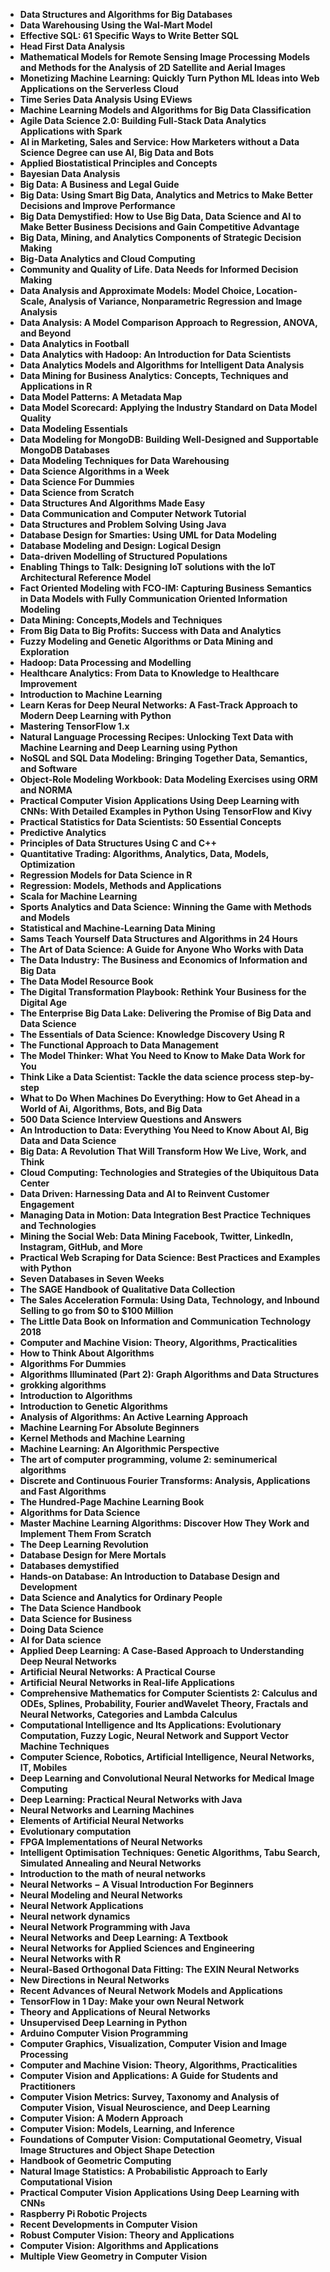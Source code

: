 <ul>
  
 <li><b><a target="_blank" href="https://github.com/manjunath5496/Data-Technology-Books/blob/master/dth(1).pdf" style="text-decoration:none;">Data Structures and Algorithms for Big Databases</a></b></li>
  
<li><b><a target="_blank" href="https://github.com/manjunath5496/Data-Technology-Books/blob/master/dth(2).pdf" style="text-decoration:none;">Data Warehousing Using the Wal-Mart Model</a></b></li>

<li><b><a target="_blank" href="https://github.com/manjunath5496/Data-Technology-Books/blob/master/dth(3).pdf" style="text-decoration:none;">Effective SQL: 61 Specific Ways to Write Better SQL</a></b></li>
<li><b><a target="_blank" href="https://github.com/manjunath5496/Data-Technology-Books/blob/master/dth(4).pdf" style="text-decoration:none;"> Head First Data Analysis</a></b></li>
                            
  <li><b><a target="_blank" href="https://github.com/manjunath5496/Data-Technology-Books/blob/master/dth(5).pdf" style="text-decoration:none;">Mathematical Models for Remote Sensing Image Processing Models and Methods for the Analysis of 2D Satellite and Aerial Images</a></b></li>  
     <li><b><a target="_blank" href="https://github.com/manjunath5496/Data-Technology-Books/blob/master/dth(6).pdf" style="text-decoration:none;">Monetizing Machine Learning: Quickly Turn Python ML Ideas into Web Applications on the Serverless Cloud</a></b></li>  


 <li><b><a target="_blank" href="https://github.com/manjunath5496/Data-Technology-Books/blob/master/dth(7).pdf" style="text-decoration:none;">Time Series Data Analysis Using EViews</a></b></li>
  
<li><b><a target="_blank" href="https://github.com/manjunath5496/Data-Technology-Books/blob/master/dth(8).pdf" style="text-decoration:none;">Machine Learning Models and Algorithms for Big Data Classification</a></b></li>

<li><b><a target="_blank" href="https://github.com/manjunath5496/Data-Technology-Books/blob/master/dth(9).pdf" style="text-decoration:none;">Agile Data Science 2.0: Building Full-Stack Data Analytics Applications with Spark</a></b></li>
<li><b><a target="_blank" href="https://github.com/manjunath5496/Data-Technology-Books/blob/master/dth(10).pdf" style="text-decoration:none;"> AI in Marketing, Sales and Service: How Marketers without a Data Science Degree can use AI, Big Data and Bots</a></b></li>
                            
  <li><b><a target="_blank" href="https://github.com/manjunath5496/Data-Technology-Books/blob/master/dth(11).pdf" style="text-decoration:none;">Applied Biostatistical Principles and Concepts</a></b></li>  
     <li><b><a target="_blank" href="https://github.com/manjunath5496/Data-Technology-Books/blob/master/dth(12).pdf" style="text-decoration:none;">Bayesian Data Analysis</a></b></li>  


 <li><b><a target="_blank" href="https://github.com/manjunath5496/Data-Technology-Books/blob/master/dth(13).pdf" style="text-decoration:none;">Big Data: A Business and Legal Guide</a></b></li>
  
<li><b><a target="_blank" href="https://github.com/manjunath5496/Data-Technology-Books/blob/master/dth(14).pdf" style="text-decoration:none;">Big Data: Using Smart Big Data, Analytics and Metrics to Make Better Decisions and Improve Performance </a></b></li>

<li><b><a target="_blank" href="https://github.com/manjunath5496/Data-Technology-Books/blob/master/dth(15).pdf" style="text-decoration:none;">Big Data Demystified: How to Use Big Data, Data Science and AI to Make Better Business Decisions and Gain Competitive Advantage</a></b></li>
<li><b><a target="_blank" href="https://github.com/manjunath5496/Data-Technology-Books/blob/master/dth(16).pdf" style="text-decoration:none;"> Big Data, Mining, and Analytics Components of Strategic Decision Making</a></b></li>
                            
  <li><b><a target="_blank" href="https://github.com/manjunath5496/Data-Technology-Books/blob/master/dth(17).pdf" style="text-decoration:none;">Big-Data Analytics and Cloud Computing</a></b></li>  
     <li><b><a target="_blank" href="https://github.com/manjunath5496/Data-Technology-Books/blob/master/dth(18).pdf" style="text-decoration:none;">Community and Quality of Life. Data Needs for Informed Decision Making</a></b></li>  


 <li><b><a target="_blank" href="https://github.com/manjunath5496/Data-Technology-Books/blob/master/dth(19).pdf" style="text-decoration:none;">Data Analysis and Approximate Models: Model Choice, Location-Scale, Analysis of Variance, Nonparametric Regression
and Image Analysis</a></b></li>
  
<li><b><a target="_blank" href="https://github.com/manjunath5496/Data-Technology-Books/blob/master/dth(20).pdf" style="text-decoration:none;">Data Analysis: A Model Comparison Approach to Regression, ANOVA, and Beyond</a></b></li>

<li><b><a target="_blank" href="https://github.com/manjunath5496/Data-Technology-Books/blob/master/dth(21).pdf" style="text-decoration:none;">Data Analytics in Football</a></b></li>
<li><b><a target="_blank" href="https://github.com/manjunath5496/Data-Technology-Books/blob/master/dth(22).pdf" style="text-decoration:none;"> Data Analytics with Hadoop: An Introduction for Data Scientists</a></b></li>
                            
  <li><b><a target="_blank" href="https://github.com/manjunath5496/Data-Technology-Books/blob/master/dth(23).pdf" style="text-decoration:none;">Data Analytics Models and Algorithms for Intelligent Data Analysis</a></b></li>  
     <li><b><a target="_blank" href="https://github.com/manjunath5496/Data-Technology-Books/blob/master/dth(24).pdf" style="text-decoration:none;">Data Mining for Business Analytics: Concepts, Techniques and Applications in R</a></b></li>  


 <li><b><a target="_blank" href="https://github.com/manjunath5496/Data-Technology-Books/blob/master/dth(25).pdf" style="text-decoration:none;">Data Model Patterns: A Metadata Map</a></b></li>
  
<li><b><a target="_blank" href="https://github.com/manjunath5496/Data-Technology-Books/blob/master/dth(26).pdf" style="text-decoration:none;">Data Model Scorecard: Applying the Industry Standard on Data Model Quality</a></b></li>

<li><b><a target="_blank" href="https://github.com/manjunath5496/Data-Technology-Books/blob/master/dth(27).pdf" style="text-decoration:none;">Data Modeling Essentials</a></b></li>
<li><b><a target="_blank" href="https://github.com/manjunath5496/Data-Technology-Books/blob/master/dth(28).pdf" style="text-decoration:none;"> Data Modeling for MongoDB: Building Well-Designed and Supportable MongoDB Databases</a></b></li>
                            
  <li><b><a target="_blank" href="https://github.com/manjunath5496/Data-Technology-Books/blob/master/dth(29).pdf" style="text-decoration:none;">Data Modeling Techniques for Data Warehousing</a></b></li>  
     <li><b><a target="_blank" href="https://github.com/manjunath5496/Data-Technology-Books/blob/master/dth(30).pdf" style="text-decoration:none;">Data Science Algorithms in a Week</a></b></li>  


 <li><b><a target="_blank" href="https://github.com/manjunath5496/Data-Technology-Books/blob/master/dth(31).pdf" style="text-decoration:none;">Data Science For Dummies</a></b></li>
  
<li><b><a target="_blank" href="https://github.com/manjunath5496/Data-Technology-Books/blob/master/dth(32).pdf" style="text-decoration:none;">Data Science from Scratch</a></b></li>

<li><b><a target="_blank" href="https://github.com/manjunath5496/Data-Technology-Books/blob/master/dth(33).pdf" style="text-decoration:none;">Data Structures And Algorithms Made Easy</a></b></li>
<li><b><a target="_blank" href="https://github.com/manjunath5496/Data-Technology-Books/blob/master/dth(34).pdf" style="text-decoration:none;"> Data Communication and Computer Network Tutorial</a></b></li>
                            
  <li><b><a target="_blank" href="https://github.com/manjunath5496/Data-Technology-Books/blob/master/dth(35).pdf" style="text-decoration:none;">Data Structures and Problem Solving Using Java</a></b></li>  
     <li><b><a target="_blank" href="https://github.com/manjunath5496/Data-Technology-Books/blob/master/dth(36).pdf" style="text-decoration:none;">Database Design for Smarties: Using UML for Data Modeling</a></b></li>  


 <li><b><a target="_blank" href="https://github.com/manjunath5496/Data-Technology-Books/blob/master/dth(37).pdf" style="text-decoration:none;">Database Modeling and Design: Logical Design</a></b></li>
  
<li><b><a target="_blank" href="https://github.com/manjunath5496/Data-Technology-Books/blob/master/dth(38).pdf" style="text-decoration:none;">Data-driven Modelling of Structured Populations</a></b></li>

<li><b><a target="_blank" href="https://github.com/manjunath5496/Data-Technology-Books/blob/master/dth(39).pdf" style="text-decoration:none;">Enabling Things to Talk: Designing IoT solutions with the IoT Architectural Reference Model</a></b></li>
<li><b><a target="_blank" href="https://github.com/manjunath5496/Data-Technology-Books/blob/master/dth(40).pdf" style="text-decoration:none;"> Fact Oriented Modeling with FCO-IM: Capturing Business Semantics in Data Models with Fully Communication Oriented Information Modeling</a></b></li>
                            
  <li><b><a target="_blank" href="https://github.com/manjunath5496/Data-Technology-Books/blob/master/dth(41).pdf" style="text-decoration:none;">Data Mining: Concepts,Models and Techniques</a></b></li>  
     <li><b><a target="_blank" href="https://github.com/manjunath5496/Data-Technology-Books/blob/master/dth(42).pdf" style="text-decoration:none;">From Big Data to Big Profits: Success with Data and Analytics</a></b></li>  


 <li><b><a target="_blank" href="https://github.com/manjunath5496/Data-Technology-Books/blob/master/dth(43).pdf" style="text-decoration:none;">Fuzzy Modeling and Genetic Algorithms or Data Mining and Exploration</a></b></li>
  
<li><b><a target="_blank" href="https://github.com/manjunath5496/Data-Technology-Books/blob/master/dth(44).pdf" style="text-decoration:none;">Hadoop: Data Processing and Modelling</a></b></li>

<li><b><a target="_blank" href="https://github.com/manjunath5496/Data-Technology-Books/blob/master/dth(45).pdf" style="text-decoration:none;">Healthcare Analytics: From Data to Knowledge to Healthcare Improvement</a></b></li>
<li><b><a target="_blank" href="https://github.com/manjunath5496/Data-Technology-Books/blob/master/dth(46).pdf" style="text-decoration:none;"> Introduction to Machine Learning</a></b></li>
                            
  <li><b><a target="_blank" href="https://github.com/manjunath5496/Data-Technology-Books/blob/master/dth(47).pdf" style="text-decoration:none;">Learn Keras for Deep Neural Networks: A Fast-Track Approach to Modern Deep Learning with Python</a></b></li>  
     <li><b><a target="_blank" href="https://github.com/manjunath5496/Data-Technology-Books/blob/master/dth(48).pdf" style="text-decoration:none;">Mastering TensorFlow 1.x</a></b></li>  


<li><b><a target="_blank" href="https://github.com/manjunath5496/Data-Technology-Books/blob/master/dth(49).pdf" style="text-decoration:none;">Natural Language Processing Recipes: Unlocking Text Data with Machine Learning and Deep Learning using Python</a></b></li>
  
<li><b><a target="_blank" href="https://github.com/manjunath5496/Data-Technology-Books/blob/master/dth(50).pdf" style="text-decoration:none;">NoSQL and SQL Data Modeling: Bringing Together Data, Semantics, and Software</a></b></li>

<li><b><a target="_blank" href="https://github.com/manjunath5496/Data-Technology-Books/blob/master/dth(51).pdf" style="text-decoration:none;">Object-Role Modeling Workbook: Data Modeling Exercises using ORM and NORMA</a></b></li>
<li><b><a target="_blank" href="https://github.com/manjunath5496/Data-Technology-Books/blob/master/dth(52).pdf" style="text-decoration:none;"> Practical Computer Vision Applications Using Deep Learning with CNNs: With Detailed Examples in Python Using TensorFlow and Kivy</a></b></li>
                            
  <li><b><a target="_blank" href="https://github.com/manjunath5496/Data-Technology-Books/blob/master/dth(53).pdf" style="text-decoration:none;">Practical Statistics for Data Scientists: 50 Essential Concepts</a></b></li>  
     <li><b><a target="_blank" href="https://github.com/manjunath5496/Data-Technology-Books/blob/master/dth(54).pdf" style="text-decoration:none;">Predictive Analytics</a></b></li>  


 <li><b><a target="_blank" href="https://github.com/manjunath5496/Data-Technology-Books/blob/master/dth(55).pdf" style="text-decoration:none;">Principles of Data Structures Using C and C++</a></b></li>
  
<li><b><a target="_blank" href="https://github.com/manjunath5496/Data-Technology-Books/blob/master/dth(56).pdf" style="text-decoration:none;">Quantitative Trading: Algorithms, Analytics, Data, Models, Optimization</a></b></li>

<li><b><a target="_blank" href="https://github.com/manjunath5496/Data-Technology-Books/blob/master/dth(57).pdf" style="text-decoration:none;">Regression Models for Data Science in R</a></b></li>
<li><b><a target="_blank" href="https://github.com/manjunath5496/Data-Technology-Books/blob/master/dth(58).pdf" style="text-decoration:none;"> Regression: Models, Methods and Applications</a></b></li>
                            
  <li><b><a target="_blank" href="https://github.com/manjunath5496/Data-Technology-Books/blob/master/dth(59).pdf" style="text-decoration:none;">Scala for Machine Learning</a></b></li>  
     <li><b><a target="_blank" href="https://github.com/manjunath5496/Data-Technology-Books/blob/master/dth(60).pdf" style="text-decoration:none;">Sports Analytics and Data Science: Winning the Game with Methods and Models</a></b></li>  


 <li><b><a target="_blank" href="https://github.com/manjunath5496/Data-Technology-Books/blob/master/dth(61).pdf" style="text-decoration:none;">Statistical and Machine-Learning Data Mining</a></b></li>
  
<li><b><a target="_blank" href="https://github.com/manjunath5496/Data-Technology-Books/blob/master/dth(62).pdf" style="text-decoration:none;">Sams Teach Yourself Data Structures and Algorithms in 24 Hours </a></b></li>

<li><b><a target="_blank" href="https://github.com/manjunath5496/Data-Technology-Books/blob/master/dth(63).pdf" style="text-decoration:none;">The Art of Data Science: A Guide for Anyone Who Works with Data</a></b></li>
<li><b><a target="_blank" href="https://github.com/manjunath5496/Data-Technology-Books/blob/master/dth(64).pdf" style="text-decoration:none;"> The Data Industry: The Business and Economics of Information and Big Data</a></b></li>
                            
  <li><b><a target="_blank" href="https://github.com/manjunath5496/Data-Technology-Books/blob/master/dth(65).pdf" style="text-decoration:none;">The Data Model Resource Book</a></b></li>  
     <li><b><a target="_blank" href="https://github.com/manjunath5496/Data-Technology-Books/blob/master/dth(66).pdf" style="text-decoration:none;">The Digital Transformation Playbook: Rethink Your Business for the Digital Age</a></b></li>  


 <li><b><a target="_blank" href="https://github.com/manjunath5496/Data-Technology-Books/blob/master/dth(67).pdf" style="text-decoration:none;">The Enterprise Big Data Lake: Delivering the Promise of Big Data and Data Science</a></b></li>
  
<li><b><a target="_blank" href="https://github.com/manjunath5496/Data-Technology-Books/blob/master/dth(68).pdf" style="text-decoration:none;">The Essentials of Data Science: Knowledge Discovery Using R</a></b></li>

<li><b><a target="_blank" href="https://github.com/manjunath5496/Data-Technology-Books/blob/master/dth(69).pdf" style="text-decoration:none;">The Functional Approach to Data Management</a></b></li>
<li><b><a target="_blank" href="https://github.com/manjunath5496/Data-Technology-Books/blob/master/dth(70).pdf" style="text-decoration:none;"> The Model Thinker: What You Need to Know to Make Data Work for You</a></b></li>
                            
  <li><b><a target="_blank" href="https://github.com/manjunath5496/Data-Technology-Books/blob/master/dth(71).pdf" style="text-decoration:none;">Think Like a Data Scientist: Tackle the data science process step-by-step</a></b></li>  
     <li><b><a target="_blank" href="https://github.com/manjunath5496/Data-Technology-Books/blob/master/dth(72).pdf" style="text-decoration:none;">What to Do When Machines Do Everything: How to Get Ahead in a World of Ai, Algorithms, Bots, and Big Data</a></b></li>  
      <li><b><a target="_blank" href="https://github.com/manjunath5496/Data-Technology-Books/blob/master/dth(73).pdf" style="text-decoration:none;">500 Data Science Interview Questions and Answers</a></b></li>  


 <li><b><a target="_blank" href="https://github.com/manjunath5496/Data-Technology-Books/blob/master/dth(74).pdf" style="text-decoration:none;">An Introduction to Data: Everything You Need to Know About AI, Big Data and Data Science</a></b></li>
  
<li><b><a target="_blank" href="https://github.com/manjunath5496/Data-Technology-Books/blob/master/dth(75).pdf" style="text-decoration:none;">Big Data: A Revolution That Will Transform How We Live, Work, and Think</a></b></li>

<li><b><a target="_blank" href="https://github.com/manjunath5496/Data-Technology-Books/blob/master/dth(76).pdf" style="text-decoration:none;">Cloud Computing: Technologies and Strategies of the Ubiquitous Data Center</a></b></li>
<li><b><a target="_blank" href="https://github.com/manjunath5496/Data-Technology-Books/blob/master/dth(77).pdf" style="text-decoration:none;"> Data Driven: Harnessing Data and AI to Reinvent Customer Engagement</a></b></li>
                            
  <li><b><a target="_blank" href="https://github.com/manjunath5496/Data-Technology-Books/blob/master/dth(78).pdf" style="text-decoration:none;">Managing Data in Motion: Data Integration Best Practice Techniques and Technologies</a></b></li>  
     <li><b><a target="_blank" href="https://github.com/manjunath5496/Data-Technology-Books/blob/master/dth(79).pdf" style="text-decoration:none;">Mining the Social Web: Data Mining Facebook, Twitter, LinkedIn, Instagram, GitHub, and More</a></b></li>  
   
   <li><b><a target="_blank" href="https://github.com/manjunath5496/Data-Technology-Books/blob/master/dth(80).pdf" style="text-decoration:none;">Practical Web Scraping for Data Science: Best Practices and Examples with Python</a></b></li>  
     <li><b><a target="_blank" href="https://github.com/manjunath5496/Data-Technology-Books/blob/master/dth(81).pdf" style="text-decoration:none;">Seven Databases in Seven Weeks</a></b></li> 

   <li><b><a target="_blank" href="https://github.com/manjunath5496/Data-Technology-Books/blob/master/dth(82).pdf" style="text-decoration:none;">The SAGE Handbook of Qualitative Data Collection</a></b></li>  
     <li><b><a target="_blank" href="https://github.com/manjunath5496/Data-Technology-Books/blob/master/dth(83).pdf" style="text-decoration:none;">The Sales Acceleration Formula: Using Data, Technology, and Inbound Selling to go from $0 to $100 Million</a></b></li>
     
<li><b><a target="_blank" href="https://github.com/manjunath5496/Data-Technology-Books/blob/master/dth(84).pdf" style="text-decoration:none;">The Little Data Book on Information and Communication Technology 2018</a></b></li>   
     
     
<li><b><a target="_blank" href="https://github.com/manjunath5496/Data-Technology-Books/blob/master/dth(85).pdf" style="text-decoration:none;">Computer and Machine Vision: Theory, Algorithms, Practicalities</a></b></li>
<li><b><a target="_blank" href="https://github.com/manjunath5496/Data-Technology-Books/blob/master/dth(86).pdf" style="text-decoration:none;">How to Think About Algorithms</a></b></li>
                            
  <li><b><a target="_blank" href="https://github.com/manjunath5496/Data-Technology-Books/blob/master/dth(87).pdf" style="text-decoration:none;">Algorithms For Dummies</a></b></li>  
     <li><b><a target="_blank" href="https://github.com/manjunath5496/Data-Technology-Books/blob/master/dth(88).pdf" style="text-decoration:none;">Algorithms Illuminated (Part 2): Graph Algorithms and Data Structures</a></b></li>  
   
   <li><b><a target="_blank" href="https://github.com/manjunath5496/Data-Technology-Books/blob/master/dth(89).pdf" style="text-decoration:none;">grokking algorithms</a></b></li>  
     <li><b><a target="_blank" href="https://github.com/manjunath5496/Data-Technology-Books/blob/master/dth(90).pdf" style="text-decoration:none;">Introduction to Algorithms</a></b></li> 

   <li><b><a target="_blank" href="https://github.com/manjunath5496/Data-Technology-Books/blob/master/dth(91).pdf" style="text-decoration:none;">Introduction to Genetic Algorithms</a></b></li>  
     <li><b><a target="_blank" href="https://github.com/manjunath5496/Data-Technology-Books/blob/master/dth(92).pdf" style="text-decoration:none;">Analysis of Algorithms: An Active Learning Approach</a></b></li>
     
<li><b><a target="_blank" href="https://github.com/manjunath5496/Data-Technology-Books/blob/master/dth(93).pdf" style="text-decoration:none;">Machine Learning For Absolute Beginners</a></b></li>      
     
<li><b><a target="_blank" href="https://github.com/manjunath5496/Data-Technology-Books/blob/master/dth(94).pdf" style="text-decoration:none;">Kernel Methods and Machine Learning</a></b></li>  
<li><b><a target="_blank" href="https://github.com/manjunath5496/Data-Technology-Books/blob/master/dth(95).pdf" style="text-decoration:none;">Machine Learning: An Algorithmic Perspective</a></b></li>
     
<li><b><a target="_blank" href="https://github.com/manjunath5496/Data-Technology-Books/blob/master/dth(96).pdf" style="text-decoration:none;">The art of computer programming, volume 2: seminumerical algorithms</a></b></li>  
     
     
<li><b><a target="_blank" href="https://github.com/manjunath5496/Data-Technology-Books/blob/master/dth(97).pdf" style="text-decoration:none;"> Discrete and Continuous Fourier Transforms: Analysis, Applications and Fast Algorithms </a></b></li>  
<li><b><a target="_blank" href="https://github.com/manjunath5496/Data-Technology-Books/blob/master/dth(98).pdf" style="text-decoration:none;">The Hundred-Page Machine Learning Book</a></b></li>
     
<li><b><a target="_blank" href="https://github.com/manjunath5496/Data-Technology-Books/blob/master/dth(99).pdf" style="text-decoration:none;">Algorithms for Data Science</a></b></li>  
          
     
 <li><b><a target="_blank" href="https://github.com/manjunath5496/Data-Technology-Books/blob/master/dth(100).pdf" style="text-decoration:none;">Master Machine Learning Algorithms: Discover How They Work and Implement Them From Scratch</a></b></li>
     
<li><b><a target="_blank" href="https://github.com/manjunath5496/Data-Technology-Books/blob/master/dth(101).pdf" style="text-decoration:none;">The Deep Learning Revolution</a></b></li>  
              
  <li><b><a target="_blank" href="https://github.com/manjunath5496/Data-Technology-Books/blob/master/dth(102).pdf" style="text-decoration:none;">Database Design for Mere Mortals</a></b></li>
     
<li><b><a target="_blank" href="https://github.com/manjunath5496/Data-Technology-Books/blob/master/dth(103).pdf" style="text-decoration:none;">Databases demystified</a></b></li>  
                  
 <li><b><a target="_blank" href="https://github.com/manjunath5496/Data-Technology-Books/blob/master/dth(104).pdf" style="text-decoration:none;">Hands-on Database: An Introduction to Database Design and Development</a></b></li>      
     
   <li><b><a target="_blank" href="https://github.com/manjunath5496/Data-Technology-Books/blob/master/dth(105).pdf" style="text-decoration:none;">Data Science and Analytics for Ordinary People</a></b></li>  
              
  <li><b><a target="_blank" href="https://github.com/manjunath5496/Data-Technology-Books/blob/master/dth(106).pdf" style="text-decoration:none;">The Data Science Handbook</a></b></li>
     
<li><b><a target="_blank" href="https://github.com/manjunath5496/Data-Technology-Books/blob/master/dth(107).pdf" style="text-decoration:none;">Data Science for Business</a></b></li>  
                  
 <li><b><a target="_blank" href="https://github.com/manjunath5496/Data-Technology-Books/blob/master/dth(108).pdf" style="text-decoration:none;">Doing Data Science</a></b></li>      
       
     
     
     
     
 <li><b><a target="_blank" href="https://github.com/manjunath5496/Data-Technology-Books/blob/master/dth(109).pdf" style="text-decoration:none;">AI for Data science</a></b></li>
  
<li><b><a target="_blank" href="https://github.com/manjunath5496/Data-Technology-Books/blob/master/dth(110).pdf" style="text-decoration:none;">Applied Deep Learning: A Case-Based Approach to Understanding Deep Neural Networks</a></b></li>

<li><b><a target="_blank" href="https://github.com/manjunath5496/Data-Technology-Books/blob/master/dth(111).pdf" style="text-decoration:none;">Artificial Neural Networks: A Practical Course</a></b></li>
<li><b><a target="_blank" href="https://github.com/manjunath5496/Data-Technology-Books/blob/master/dth(112).pdf" style="text-decoration:none;"> Artificial Neural Networks in Real-life Applications</a></b></li>
                            
  <li><b><a target="_blank" href="https://github.com/manjunath5496/Data-Technology-Books/blob/master/dth(113).pdf" style="text-decoration:none;">Comprehensive Mathematics for Computer Scientists 2: Calculus and ODEs, Splines, Probability, Fourier andWavelet Theory, Fractals and Neural Networks, Categories and Lambda Calculus</a></b></li>  
     <li><b><a target="_blank" href="https://github.com/manjunath5496/Data-Technology-Books/blob/master/dth(114).pdf" style="text-decoration:none;">Computational Intelligence and Its Applications: Evolutionary Computation, Fuzzy Logic, Neural Network and Support Vector Machine Techniques</a></b></li>  


 <li><b><a target="_blank" href="https://github.com/manjunath5496/Data-Technology-Books/blob/master/dth(115).pdf" style="text-decoration:none;">Computer Science, Robotics, Artificial Intelligence, Neural Networks, IT, Mobiles</a></b></li>
  
<li><b><a target="_blank" href="https://github.com/manjunath5496/Data-Technology-Books/blob/master/dth(116).pdf" style="text-decoration:none;">Deep Learning and Convolutional Neural Networks for Medical Image Computing</a></b></li>

<li><b><a target="_blank" href="https://github.com/manjunath5496/Data-Technology-Books/blob/master/dth(117).pdf" style="text-decoration:none;">Deep Learning: Practical Neural Networks with Java</a></b></li>
<li><b><a target="_blank" href="https://github.com/manjunath5496/Data-Technology-Books/blob/master/dth(118).pdf" style="text-decoration:none;">Neural Networks and Learning Machines</a></b></li>
                            
  <li><b><a target="_blank" href="https://github.com/manjunath5496/Data-Technology-Books/blob/master/dth(119).pdf" style="text-decoration:none;">Elements of Artificial Neural Networks</a></b></li>  
     <li><b><a target="_blank" href="https://github.com/manjunath5496/Data-Technology-Books/blob/master/dth(120).pdf" style="text-decoration:none;">Evolutionary computation</a></b></li>  


<li><b><a target="_blank" href="https://github.com/manjunath5496/Data-Technology-Books/blob/master/dth(121).pdf" style="text-decoration:none;">FPGA Implementations of Neural Networks</a></b></li>
  
<li><b><a target="_blank" href="https://github.com/manjunath5496/Data-Technology-Books/blob/master/dth(122).pdf" style="text-decoration:none;">Intelligent Optimisation Techniques: Genetic Algorithms, Tabu Search, Simulated Annealing and Neural Networks</a></b></li>

<li><b><a target="_blank" href="https://github.com/manjunath5496/Data-Technology-Books/blob/master/dth(123).pdf" style="text-decoration:none;">Introduction to the math of neural networks</a></b></li>
<li><b><a target="_blank" href="https://github.com/manjunath5496/Data-Technology-Books/blob/master/dth(124).pdf" style="text-decoration:none;"> Neural Networks &minus; A Visual Introduction For Beginners</a></b></li>
                            
  <li><b><a target="_blank" href="https://github.com/manjunath5496/Data-Technology-Books/blob/master/dth(125).pdf" style="text-decoration:none;">Neural Modeling and Neural Networks</a></b></li>  
     <li><b><a target="_blank" href="https://github.com/manjunath5496/Data-Technology-Books/blob/master/dth(126).pdf" style="text-decoration:none;">Neural Network Applications </a></b></li>  


 <li><b><a target="_blank" href="https://github.com/manjunath5496/Data-Technology-Books/blob/master/dth(127).pdf" style="text-decoration:none;">Neural network dynamics</a></b></li>
  
<li><b><a target="_blank" href="https://github.com/manjunath5496/Data-Technology-Books/blob/master/dth(128).pdf" style="text-decoration:none;">Neural Network Programming with Java</a></b></li>

<li><b><a target="_blank" href="https://github.com/manjunath5496/Data-Technology-Books/blob/master/dth(129).pdf" style="text-decoration:none;">Neural Networks and Deep Learning: A Textbook</a></b></li>
<li><b><a target="_blank" href="https://github.com/manjunath5496/Data-Technology-Books/blob/master/dth(130).pdf" style="text-decoration:none;"> Neural Networks for Applied Sciences and Engineering</a></b></li>
                            
  <li><b><a target="_blank" href="https://github.com/manjunath5496/Data-Technology-Books/blob/master/dth(131).pdf" style="text-decoration:none;">Neural Networks with R</a></b></li>  
     <li><b><a target="_blank" href="https://github.com/manjunath5496/Data-Technology-Books/blob/master/dth(133).pdf" style="text-decoration:none;">Neural-Based Orthogonal Data Fitting: The EXIN Neural Networks</a></b></li>  


 <li><b><a target="_blank" href="https://github.com/manjunath5496/Data-Technology-Books/blob/master/dth(134).pdf" style="text-decoration:none;">New Directions in Neural Networks</a></b></li>
  
<li><b><a target="_blank" href="https://github.com/manjunath5496/Data-Technology-Books/blob/master/dth(135).pdf" style="text-decoration:none;">Recent Advances of Neural Network Models and Applications </a></b></li>

<li><b><a target="_blank" href="https://github.com/manjunath5496/Data-Technology-Books/blob/master/dth(136).pdf" style="text-decoration:none;">TensorFlow in 1 Day: Make your own Neural Network</a></b></li>
<li><b><a target="_blank" href="https://github.com/manjunath5496/Data-Technology-Books/blob/master/dth(137).pdf" style="text-decoration:none;"> Theory and Applications of Neural Networks</a></b></li>
                            
  <li><b><a target="_blank" href="https://github.com/manjunath5496/Data-Technology-Books/blob/master/dth(138).pdf" style="text-decoration:none;">Unsupervised Deep Learning in Python</a></b></li>  
     <li><b><a target="_blank" href="https://github.com/manjunath5496/Data-Technology-Books/blob/master/dth(139).pdf" style="text-decoration:none;">Arduino Computer Vision Programming</a></b></li>  


 <li><b><a target="_blank" href="https://github.com/manjunath5496/Data-Technology-Books/blob/master/dth(140).pdf" style="text-decoration:none;">Computer Graphics, Visualization, Computer Vision and Image Processing</a></b></li>
  
<li><b><a target="_blank" href="https://github.com/manjunath5496/Data-Technology-Books/blob/master/dth(141).pdf" style="text-decoration:none;">Computer and Machine Vision: Theory, Algorithms, Practicalities</a></b></li>

<li><b><a target="_blank" href="https://github.com/manjunath5496/Data-Technology-Books/blob/master/dth(142).pdf" style="text-decoration:none;">Computer Vision and Applications: A Guide for Students and Practitioners</a></b></li>
<li><b><a target="_blank" href="https://github.com/manjunath5496/Data-Technology-Books/blob/master/dth(143).pdf" style="text-decoration:none;"> Computer Vision Metrics: Survey, Taxonomy and Analysis of Computer Vision, Visual Neuroscience, and Deep Learning</a></b></li>
                            
  <li><b><a target="_blank" href="https://github.com/manjunath5496/Data-Technology-Books/blob/master/dth(144).pdf" style="text-decoration:none;">Computer Vision: A Modern Approach</a></b></li>  
     <li><b><a target="_blank" href="https://github.com/manjunath5496/Data-Technology-Books/blob/master/dth(145).rar" style="text-decoration:none;">Computer Vision: Models, Learning, and Inference</a></b></li>  
      <li><b><a target="_blank" href="https://github.com/manjunath5496/Data-Technology-Books/blob/master/dth(146).pdf" style="text-decoration:none;">Foundations of Computer Vision: Computational Geometry, Visual Image Structures and Object Shape Detection</a></b></li>  


 <li><b><a target="_blank" href="https://github.com/manjunath5496/Data-Technology-Books/blob/master/dth(147).pdf" style="text-decoration:none;">Handbook of Geometric Computing</a></b></li>
  
<li><b><a target="_blank" href="https://github.com/manjunath5496/Data-Technology-Books/blob/master/dth(148).pdf" style="text-decoration:none;">Natural Image Statistics: A Probabilistic Approach to Early Computational Vision</a></b></li>

<li><b><a target="_blank" href="https://github.com/manjunath5496/Data-Technology-Books/blob/master/dth(149).pdf" style="text-decoration:none;">Practical Computer Vision Applications Using Deep Learning with CNNs</a></b></li>
<li><b><a target="_blank" href="https://github.com/manjunath5496/Data-Technology-Books/blob/master/dth(150).pdf" style="text-decoration:none;"> Raspberry Pi Robotic Projects</a></b></li>
                            
  <li><b><a target="_blank" href="https://github.com/manjunath5496/Data-Technology-Books/blob/master/dth(151).pdf" style="text-decoration:none;">Recent Developments in Computer Vision</a></b></li>  
     <li><b><a target="_blank" href="https://github.com/manjunath5496/Data-Technology-Books/blob/master/dth(152).pdf" style="text-decoration:none;">Robust Computer Vision: Theory and Applications</a></b></li>  
   
   <li><b><a target="_blank" href="https://github.com/manjunath5496/Data-Technology-Books/blob/master/dth(153).pdf" style="text-decoration:none;">Computer Vision: Algorithms and Applications</a></b></li>  
     <li><b><a target="_blank" href="https://github.com/manjunath5496/Data-Technology-Books/blob/master/dth(154).pdf" style="text-decoration:none;">Multiple View Geometry in Computer Vision</a></b></li> 

  

</ul>
